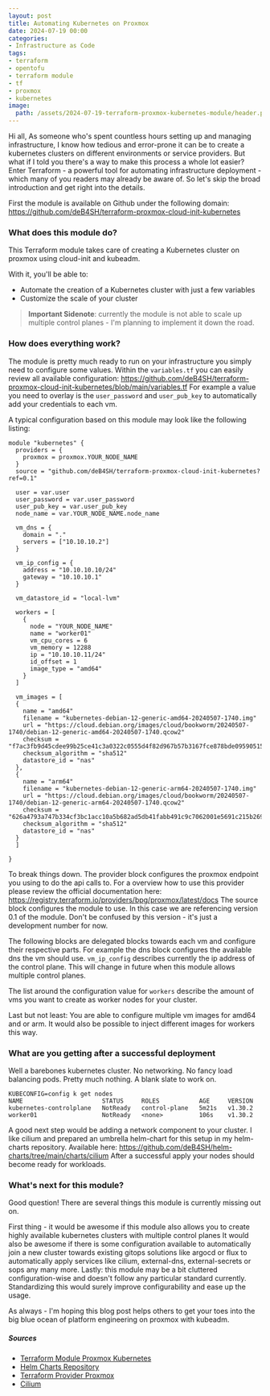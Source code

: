 ```yaml
---
layout: post
title: Automating Kubernetes on Proxmox
date: 2024-07-19 00:00 
categories: 
- Infrastructure as Code
tags:
- terraform
- opentofu
- terraform module
- tf
- proxmox
- kubernetes
image:
  path: /assets/2024-07-19-terraform-proxmox-kubernetes-module/header.png
---
```

Hi all,
As someone who's spent countless hours setting up and managing infrastructure, I know how tedious and error-prone it can be to create a kubernetes clusters on different environments or service providers. But what if I told you there's a way to make this process a whole lot easier? Enter Terraform - a powerful tool for automating infrastructure deployment - which many of you readers may already be aware of. So let's skip the broad introduction and get right into the details.

First the module is available on Github under the following domain: https://github.com/deB4SH/terraform-proxmox-cloud-init-kubernetes

### What does this module do?
This Terraform module takes care of creating a Kubernetes cluster on proxmox using cloud-init and kubeadm. 

With it, you'll be able to:
* Automate the creation of a Kubernetes cluster with just a few variables
* Customize the scale of your cluster

> **Important Sidenote**: currently the module is not able to scale up multiple control planes - I'm planning to implement it down the road.

### How does everything work?
The module is pretty much ready to run on your infrastructure you simply need to configure some values.
Within the `variables.tf` you can easily review all available configuration: https://github.com/deB4SH/terraform-proxmox-cloud-init-kubernetes/blob/main/variables.tf
For example a value you need to overlay is the `user_password` and `user_pub_key` to automatically add your credentials to each vm. 

A typical configuration based on this module may look like the following listing:

```
module "kubernetes" {
  providers = {
    proxmox = proxmox.YOUR_NODE_NAME
  }
  source = "github.com/deB4SH/terraform-proxmox-cloud-init-kubernetes?ref=0.1"

  user = var.user
  user_password = var.user_password
  user_pub_key = var.user_pub_key
  node_name = var.YOUR_NODE_NAME.node_name

  vm_dns = {
    domain = "."
    servers = ["10.10.10.2"]
  }
  
  vm_ip_config = {
    address = "10.10.10.10/24"
    gateway = "10.10.10.1"
  }

  vm_datastore_id = "local-lvm"

  workers = [
    {
      node = "YOUR_NODE_NAME"
      name = "worker01"
      vm_cpu_cores = 6
      vm_memory = 12288
      ip = "10.10.10.11/24"
      id_offset = 1
      image_type = "amd64"
    }
  ]

  vm_images = [ 
  {
    name = "amd64"
    filename = "kubernetes-debian-12-generic-amd64-20240507-1740.img"
    url = "https://cloud.debian.org/images/cloud/bookworm/20240507-1740/debian-12-generic-amd64-20240507-1740.qcow2"
    checksum = "f7ac3fb9d45cdee99b25ce41c3a0322c0555d4f82d967b57b3167fce878bde09590515052c5193a1c6d69978c9fe1683338b4d93e070b5b3d04e99be00018f25"
    checksum_algorithm = "sha512"
    datastore_id = "nas"
  },
  {
    name = "arm64"
    filename = "kubernetes-debian-12-generic-arm64-20240507-1740.img"
    url = "https://cloud.debian.org/images/cloud/bookworm/20240507-1740/debian-12-generic-arm64-20240507-1740.qcow2"
    checksum = "626a4793a747b334cf3bc1acc10a5b682ad5db41fabb491c9c7062001e5691c215b2696e02ba6dd7570652d99c71c16b5f13b694531fb1211101d64925a453b8"
    checksum_algorithm = "sha512"
    datastore_id = "nas"
  }
  ]
  
}

```

To break things down. The provider block configures the proxmox endpoint you using to do the api calls to. For a overview how to use this provider please review the official documentation here: https://registry.terraform.io/providers/bpg/proxmox/latest/docs
The source block configures the module to use. In this case we are referencing version 0.1 of the module. Don't be confused by this version - it's just a development number for now.

The following blocks are delegated blocks towards each vm and configure their respective parts. For example the dns block configures the available dns the vm should use.
`vm_ip_config` describes currently the ip address of the control plane. This will change in future when this module allows multiple control planes. 

The list around the configuration value for `workers` describe the amount of vms you want to create as worker nodes for your cluster. 

Last but not least: You are able to configure multiple vm images for amd64 and or arm. It would also be possible to inject different images for workers this way.

### What are you getting after a successful deployment
Well a barebones kubernetes cluster. No networking. No fancy load balancing pods. Pretty much nothing. A blank slate to work on.
```
KUBECONFIG=config k get nodes  
NAME                      STATUS     ROLES           AGE     VERSION  
kubernetes-controlplane   NotReady   control-plane   5m21s   v1.30.2  
worker01                  NotReady   <none>          106s    v1.30.2
```

A good next step would be adding a network component to your cluster. 
I like cilium and prepared an umbrella helm-chart for this setup in my helm-charts repository. Available here: https://github.com/deB4SH/helm-charts/tree/main/charts/cilium
After a successful apply your nodes should become ready for workloads.


### What's next for this module?

Good question! There are several things this module is currently missing out on. 

First thing - it would be awesome if this module also allows you to create highly available kubernetes clusters with multiple control planes
It would also be awesome if there is some configuration available to automatically join a new cluster towards existing gitops solutions like argocd or flux to automatically apply services like cilium, external-dns, external-secrets or sops any many more.
Lastly: this module may be a bit cluttered configuration-wise and doesn't follow any particular standard currently. Standardizing this would surely improve configurability and ease up the usage.

As always - I'm hoping this blog post helps others to get your toes into the big blue ocean of platform engineering on proxmox with kubeadm.


##### Sources

* [Terraform Module Proxmox Kubernetes](https://github.com/deB4SH/terraform-proxmox-cloud-init-kubernetes)
* [Helm Charts Repository](https://github.com/deB4SH/helm-charts)
* [Terraform Provider Proxmox](https://registry.terraform.io/providers/bpg/proxmox/latest/docs)
* [Cilium](https://cilium.io/)